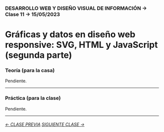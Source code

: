 ### DESARROLLO WEB Y DISEÑO VISUAL DE INFORMACIÓN → Clase 11 → 15/05/2023

# Gráficas y datos en diseño web responsive: SVG, HTML y JavaScript (segunda parte)

### Teoría (para la casa)

Pendiente.

- - - - - - - - - - - - - - 

### Práctica (para la clase)

Pendiente.

- - - - - - - 

###### [← CLASE PREVIA](https://github.com/profesorfaco/dno097-2024/tree/main/clase-10) [SIGUIENTE CLASE →](https://github.com/profesorfaco/dno097-2024/tree/main/clase-12)